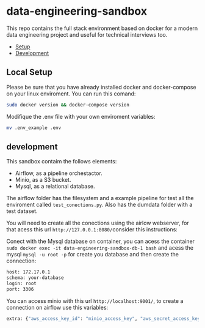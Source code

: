 # data-engineering-sandbox
This repo contains the full stack environment based on docker for a modern data engineering project and useful for technical interviews too.

- [Setup](#local-setup)
- [Development](#development)

## Local Setup
Please be sure that you have already installed docker and docker-compose on your linux enviroment. You can run this comand:

```bash
sudo docker version && docker-compose version
```
Modifique the .env file with your own enviroment variables:

```bash
mv .env_example .env
```

## development
This sandbox contaim the follows elements:

-   Airflow, as a pipeline orchestactor.
-   Minio, as a S3 bucket.
-   Mysql, as a relational database.

The airflow folder has the filesystem and a example pipeline for test all the enviroment called `test_conections.py`. Also has the dumdata folder with a test dataset.

You will need to create all the conections using the airlow webserver, for that acess this url  `http://127.0.0.1:8080/`consider this instructions:

Conect with the Mysql database on container, you can acess the container `sudo docker exec -it data-engineering-sandbox-db-1 bash`  and acess the mysql `mysql -u root -p` for create you database and then create the connection:

```bash
host: 172.17.0.1
schema: your-database
login: root
port: 3306
```
You can access minio with this url `http://localhost:9001/`, to create a connection on airflow use this variables:
```bash
extra: {"aws_access_key_id": "minio_access_key", "aws_secret_access_key": "minio_secret_key", "host": "http://127.0.0.1:9000"}
```